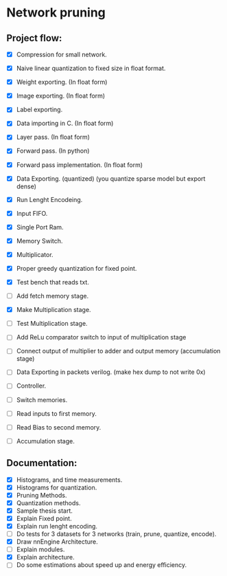 # Network pruning

## Project flow:

- [X] Compression for small network.
- [X] Naive linear quantization to fixed size in float format.
- [X] Weight exporting. (In float form)
- [X] Image exporting. (In float form)
- [X] Label exporting.
- [X] Data importing in C. (In float form)
- [X] Layer pass. (In float form)
- [X] Forward pass. (In python)
- [X] Forward pass implementation. (In float form)
- [X] Data Exporting. (quantized) (you quantize sparse model but export dense)
- [X] Run Lenght Encodeing.
- [X] Input FIFO.
- [X] Single Port Ram.
- [X] Memory Switch.
- [X] Multiplicator.
- [X] Proper greedy quantization for fixed point. 
- [X] Test bench that reads txt.
- [ ] Add fetch memory stage.
- [X] Make Multiplication stage.
- [ ] Test Multiplication stage.
- [ ] Add ReLu comparator switch to input of multiplication stage
- [ ] Connect output of multiplier to adder and output memory (accumulation stage)
- [ ] Data Exporting in packets verilog. (make hex dump to not write 0x)
- [ ] Controller.
- [ ] Switch memories.
- [ ] Read inputs to first memory.
- [ ] Read Bias to second memory.
- [ ] Accumulation stage.


## Documentation:
- [X] Histograms, and time measurements.
- [X] Histograms for quantization.
- [X] Pruning Methods.
- [X] Quantization methods.
- [X] Sample thesis start.
- [X] Explain Fixed point.
- [X] Explain run lenght encoding.
- [ ] Do tests for 3 datasets for 3 networks (train, prune, quantize, encode).
- [X] Draw nnEngine Architecture.
- [ ] Explain modules.
- [X] Explain architecture.
- [ ] Do some estimations about speed up and energy efficiency.

